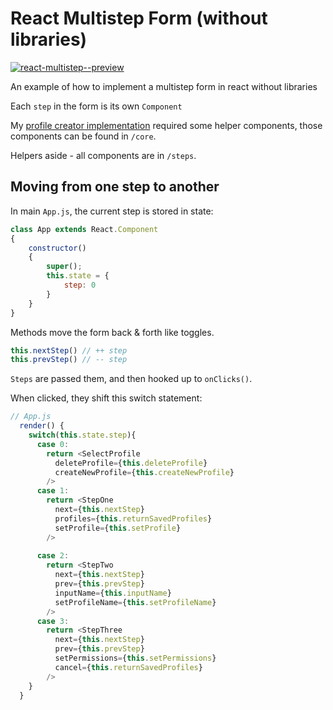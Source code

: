 # React Multistep Form (without libraries)

<a target="_blank" href="https://whoswatching.netlify.app/"><img src="https://admiring-pike-75c4b2.netlify.app/assets/profile-creation-preview.133c552a31dc0b26537bb05ea031a797.png" alt="react-multistep--preview" /></a>

An example of how to implement a multistep form in react without libraries

Each `step` in the form is its own `Component`

My <a href="https://whimsical-salamander-7e72fa.netlify.app/" target="_blank">profile creator implementation</a> required some helper components, those components can be found in `/core`.

Helpers aside - all components are in `/steps`.

## Moving from one step to another

In main `App.js`, the current step is stored in state:

```js
class App extends React.Component 
{
    constructor()
    {
        super();
        this.state = {
            step: 0
        }
    }
}
```

Methods move the form back & forth like toggles.

```js
this.nextStep() // ++ step
this.prevStep() // -- step
```

`Steps` are passed them, and then hooked up to `onClicks()`.

When clicked, they shift this switch statement:

```js
// App.js
  render() {
    switch(this.state.step){
      case 0:
        return <SelectProfile 
          deleteProfile={this.deleteProfile} 
          createNewProfile={this.createNewProfile}
        />
      case 1:
        return <StepOne 
          next={this.nextStep} 
          profiles={this.returnSavedProfiles} 
          setProfile={this.setProfile} 
        />
          
      case 2:
        return <StepTwo 
          next={this.nextStep} 
          prev={this.prevStep}
          inputName={this.inputName}
          setProfileName={this.setProfileName}
        />
      case 3:
        return <StepThree 
          next={this.nextStep} 
          prev={this.prevStep}
          setPermissions={this.setPermissions}
          cancel={this.returnSavedProfiles}
        />
    }
  }
```
